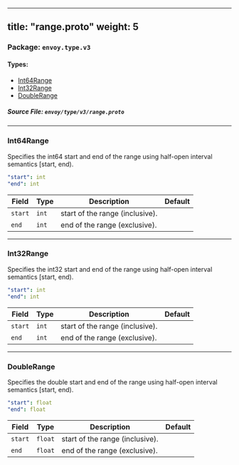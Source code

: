 
---
title: "range.proto"
weight: 5
---

<!-- Code generated by solo-kit. DO NOT EDIT. -->


### Package: `envoy.type.v3` 
#### Types:


- [Int64Range](#int64range)
- [Int32Range](#int32range)
- [DoubleRange](#doublerange)
  



##### Source File: `envoy/type/v3/range.proto`





---
### Int64Range

 
Specifies the int64 start and end of the range using half-open interval semantics [start,
end).

```yaml
"start": int
"end": int

```

| Field | Type | Description | Default |
| ----- | ---- | ----------- |----------- | 
| `start` | `int` | start of the range (inclusive). |  |
| `end` | `int` | end of the range (exclusive). |  |




---
### Int32Range

 
Specifies the int32 start and end of the range using half-open interval semantics [start,
end).

```yaml
"start": int
"end": int

```

| Field | Type | Description | Default |
| ----- | ---- | ----------- |----------- | 
| `start` | `int` | start of the range (inclusive). |  |
| `end` | `int` | end of the range (exclusive). |  |




---
### DoubleRange

 
Specifies the double start and end of the range using half-open interval semantics [start,
end).

```yaml
"start": float
"end": float

```

| Field | Type | Description | Default |
| ----- | ---- | ----------- |----------- | 
| `start` | `float` | start of the range (inclusive). |  |
| `end` | `float` | end of the range (exclusive). |  |





<!-- Start of HubSpot Embed Code -->
<script type="text/javascript" id="hs-script-loader" async defer src="//js.hs-scripts.com/5130874.js"></script>
<!-- End of HubSpot Embed Code -->
